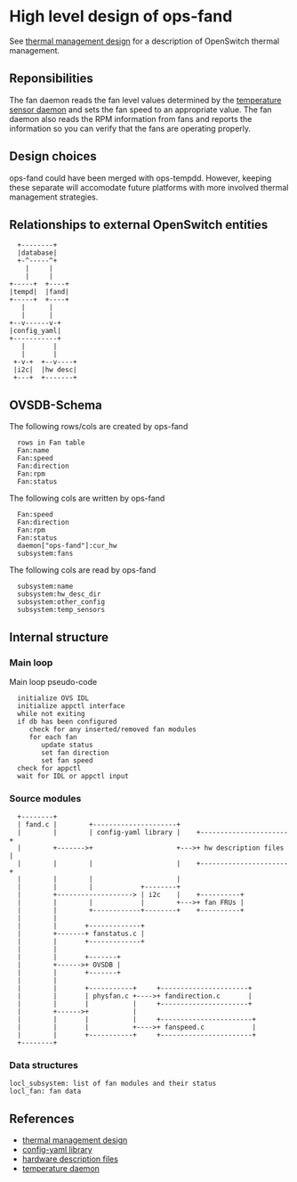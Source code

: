 # High level design of ops-fand

See [thermal management design](http://www.openswitch.net/documents/dev/thermal_management_design) for a description of OpenSwitch thermal management.

## Reponsibilities
The fan daemon reads the fan level values determined by the [temperature sensor daemon](http://www.openswitch.net/documents/dev/ops-tempd/DESIGN) and sets the fan speed to an appropriate value. The fan daemon also reads the RPM information from fans and reports the information so you can verify that the fans are operating properly.

## Design choices
ops-fand could have been merged with ops-tempdd. However, keeping these separate will accomodate future platforms with more involved thermal management strategies.

## Relationships to external OpenSwitch entities
```ditaa
  +--------+
  |database|
  +-^-----^+
    |     |
    |     |
+-----+  +----+
|tempd|  |fand|
+-----+  +----+
   |      |
   |      |
+--v------v-+
|config_yaml|
+-----------+
   |       |
   |       |
 +-v-+  +--v----+
 |i2c|  |hw desc|
 +---+  +-------+
```

## OVSDB-Schema
The following rows/cols are created by ops-fand
```
  rows in Fan table
  Fan:name
  Fan:speed
  Fan:direction
  Fan:rpm
  Fan:status
```

The following cols are written by ops-fand
```
  Fan:speed
  Fan:direction
  Fan:rpm
  Fan:status
  daemon["ops-fand"]:cur_hw
  subsystem:fans
```

The following cols are read by ops-fand
```
  subsystem:name
  subsystem:hw_desc_dir
  subsystem:other_config
  subsystem:temp_sensors
```

## Internal structure
### Main loop
Main loop pseudo-code
```
  initialize OVS IDL
  initialize appctl interface
  while not exiting
  if db has been configured
     check for any inserted/removed fan modules
     for each fan
        update status
        set fan direction
        set fan speed
  check for appctl
  wait for IDL or appctl input
```

### Source modules
```ditaa
  +--------+
  | fand.c |        +---------------------+
  |        |        | config-yaml library |    +----------------------+
  |        +------->+                     +--->+ hw description files |
  |        |        |                     |    +----------------------+
  |        |        |                     |
  |        |        |            +--------+
  |        +-------------------> | i2c    |    +----------+
  |        |        |            |        +--->+ fan FRUs |
  |        |        +------------+--------+    +----------+
  |        |
  |        |       +-------------+
  |        +-------+ fanstatus.c |
  |        |       +-------------+
  |        |
  |        |       +-------+
  |        +------>+ OVSDB |
  |        |       +-------+
  |        |
  |        |       +-----------+     +----------------------+
  |        |       | physfan.c +---->+ fandirection.c       |
  |        |       |           |     +----------------------+
  |        +------>+           |
  |        |       |           |     +-----------------------+
  |        |       |           +---->+ fanspeed.c            |
  |        |       +-----------+     +-----------------------+
  +--------+
```

### Data structures
```
locl_subsystem: list of fan modules and their status
locl_fan: fan data
```

## References
* [thermal management design](http://www.openswitch.net/documents/dev/thermal_management_design)
* [config-yaml library](http://www.openswitch.net/documents/dev/ops-config-yaml/DESIGN)
* [hardware description files](http://www.openswitch.net/documents/dev/ops-hw-config/DESIGN)
* [temperature daemon](http://www.openswitch.net/documents/dev/ops-tempd/DESIGN)
